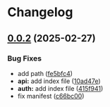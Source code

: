 # Changelog

## [0.0.2](https://github.com/halimonalexander/test-multirepo/compare/v0.0.1...v0.0.2) (2025-02-27)


### Bug Fixes

* add path ([fe5bfc4](https://github.com/halimonalexander/test-multirepo/commit/fe5bfc4a15d1d90937aba60aa507bb0c6110319c))
* **api:** add index file ([10ad47e](https://github.com/halimonalexander/test-multirepo/commit/10ad47e613b63b920c637d1f91cc1109d0333377))
* **auth:** add index file ([415f941](https://github.com/halimonalexander/test-multirepo/commit/415f941f1def9392224750efd0c7700ab7118efb))
* fix manifest ([c66bc00](https://github.com/halimonalexander/test-multirepo/commit/c66bc000db1ab406e186e88676a3d23d5ca5814b))

